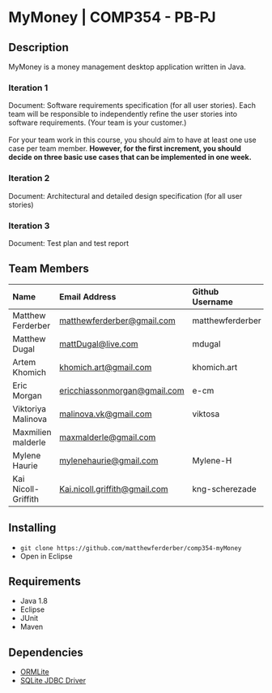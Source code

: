 # MyMoney | COMP354 - PB-PJ

## Description

MyMoney is a money management desktop application written in Java.

### Iteration 1
Document: Software requirements specification (for all user stories). Each team will
be responsible to independently refine the user stories into software requirements. (Your
team is your customer.)<br/><br/>
For your team work in this course, you should aim to have at least one use case per team
member. __However, for the first increment, you should decide on three basic use cases that
can be implemented in one week.__
### Iteration 2
Document: Architectural and detailed design specification (for all user stories)
### Iteration 3
Document: Test plan and test report

## Team Members

| Name               | Email Address                  | Github Username   | Role(Iteration 1)             
| :----------------  | :----------------------------  | :---------------- |:---------------- 
| Matthew Ferderber  | matthewferderber@gmail.com     | matthewferderber  | Coder
| Matthew Dugal      | mattDugal@live.com             | mdugal            | Coder
| Artem Khomich      | khomich.art@gmail.com          | khomich.art       | Coder
| Eric Morgan        | ericchiassonmorgan@gmail.com   | e-cm              | Documentation
| Viktoriya Malinova | malinova.vk@gmail.com          | viktosa           | Documentation
| Maxmilien malderle | maxmalderle@gmail.com          |                   | Documentation
| Mylene Haurie      | mylenehaurie@gmail.com         | Mylene-H          | Organizer
| Kai Nicoll-Griffith| Kai.nicoll.griffith@gmail.com  | kng-scherezade    | Organizer


## Installing

- `git clone https://github.com/matthewferderber/comp354-myMoney`
- Open in Eclipse

## Requirements

- Java 1.8
- Eclipse
- JUnit
- Maven

## Dependencies

- [ORMLite](http://ormlite.com/)
- [SQLite JDBC Driver](https://github.com/xerial/sqlite-jdbc)
